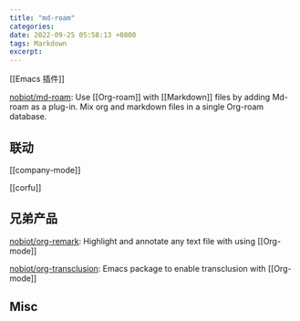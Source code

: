 ```yaml
---
title: "md-roam"
categories: 
date: 2022-09-25 05:58:13 +0800
tags: Markdown 
excerpt: 
---
```



[[Emacs 插件]]

[nobiot/md-roam](https://github.com/nobiot/md-roam): Use [[Org-roam]] with [[Markdown]] files by adding Md-roam as a plug-in. Mix org and markdown files in a single Org-roam database.

## 联动

[[company-mode]]

[[corfu]]

## 兄弟产品

[nobiot/org-remark](https://github.com/nobiot/org-remark): Highlight and annotate any text file with using [[Org-mode]]


[nobiot/org-transclusion](https://github.com/nobiot/org-transclusion): Emacs package to enable transclusion with [[Org-mode]]



## Misc




